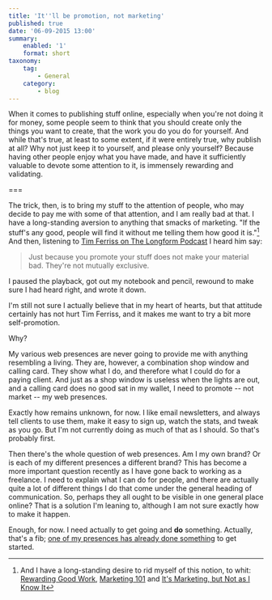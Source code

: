 ```yaml
---
title: 'It''ll be promotion, not marketing'
published: true
date: '06-09-2015 13:00'
summary:
    enabled: '1'
    format: short
taxonomy:
    tag:
        - General
    category:
        - blog
---
```


When it comes to publishing stuff online, especially when you're not doing it for money, some people seem to think that you should create only the things you want to create, that the work you do you do for yourself. And while that's true, at least to some extent, if it were entirely true, why publish at all? Why not just keep it to yourself, and please only yourself? Because having other people enjoy what you have made, and have it sufficiently valuable to devote some attention to it, is immensely rewarding and validating.

===

The trick, then, is to bring my stuff to the attention of people, who may decide to pay me with some of that attention, and I am really bad at that. I have a long-standing aversion to anything that smacks of marketing. "If the stuff's any good, people will find it without me telling them how good it is."[^1] And then, listening to [Tim Ferriss on The Longform Podcast](http://longform.org/posts/longform-podcast-153-tim-ferriss) I heard him say:

[^1]: And I have a long-standing desire to rid myself of this notion, to whit: [Rewarding Good Work](../rewarding-good-work/), [Marketing 101](.../marketing-101/) and [It's Marketing, but Not as I Know It](../its-marketing-but-not-as-i-know-it/)

> Just because you promote your stuff does not make your material bad. They're not mutually exclusive.

I paused the playback, got out my notebook and pencil, rewound to make sure I had heard right, and wrote it down.

I'm still not sure I actually believe that in my heart of hearts, but that attitude certainly has not hurt Tim Ferriss, and it makes me want to try a bit more self-promotion.

Why?

My various web presences are never going to provide me with anything resembling a living. They are, however, a combination shop window and calling card. They show what I do, and therefore what I could do for a paying client. And just as a shop window is useless when the lights are out, and a calling card does no good sat in my wallet, I need to promote -- not market -- my web presences.

Exactly how remains unknown, for now. I like email newsletters, and always tell clients to use them, make it easy to sign up, watch the stats, and tweak as you go. But I'm not currently doing as much of that as I should. So that's probably first.

Then there's the whole question of web presences. Am I my own brand? Or is each of my different presences a different brand? This has become a more important question recently as I have gone back to working as a freelance. I need to explain what I can do for people, and there are actually quite a lot of different things I do that come under the general heading of communication. So, perhaps they all ought to be visible in one general place online? That is a solution I'm leaning to, although I am not sure exactly how to make it happen.

Enough, for now. I need actually to get going and **do** something. Actually, that's a fib; [one of my presences has already done something](https://vaviblog.com/2015/checking-feeds-and-revisiting-feedpress) to get started.
